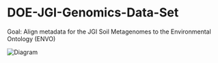 # DOE-JGI-Genomics-Data-Set

Goal: Align metadata for the JGI Soil Metagenomes to the Environmental Ontology (ENVO)

![Diagram](/images/diagram.png)
